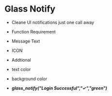 # Glass Notify

- Cleane UI notifications just one call away

- Function Requirement
- Message Text
- ICON

- Addtional
- text color
- background color


-  ***glass_notify("Login Successful","&#10003;","green")***